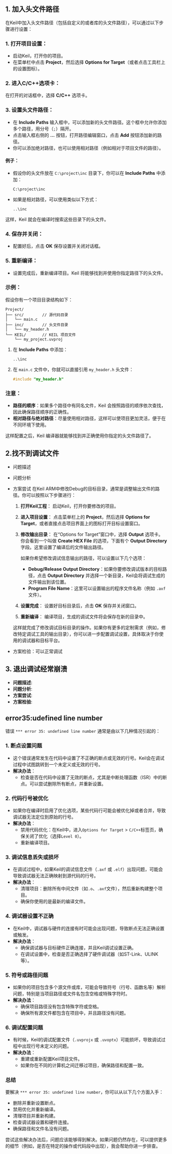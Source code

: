 ## 1. 加入头文件路径
在Keil中加入头文件路径（包括自定义的或者库的头文件路径），可以通过以下步骤进行设置：

### 1. **打开项目设置**：

- 启动Keil，打开你的项目。
- 在菜单栏中点击 **Project**，然后选择 **Options for Target**（或者点击工具栏上的设置图标）。

### 2. **进入C/C++选项卡**：

在打开的对话框中，选择 **C/C++** 选项卡。

### 3. **设置头文件路径**：

- 在 **Include Paths** 输入框中，可以添加新的头文件路径。这个框中允许你添加多个路径，用分号（`;`）隔开。
- 点击输入框右侧的 **...** 按钮，打开路径编辑窗口，点击 **Add** 按钮添加新的路径。
- 你可以添加绝对路径，也可以使用相对路径（例如相对于项目文件的路径）。

#### 例子：

- 假设你的头文件放在 `C:\project\inc` 目录下，你可以在 **Include Paths** 中添加：
    
    ```
    C:\project\inc
    ```
    
- 如果是相对路径，可以使用类似以下方式：
    
    ```
    ..\inc
    ```
    

这样，Keil 就会在编译时搜索这些目录下的头文件。

### 4. **保存并关闭**：

- 配置好后，点击 **OK** 保存设置并关闭对话框。

### 5. **重新编译**：

- 设置完成后，重新编译项目。Keil 将能够找到并使用你指定路径下的头文件。

### 示例：

假设你有一个项目目录结构如下：

```
Project/
├── src/        // 源代码目录
│   └── main.c
├── inc/        // 头文件目录
│   └── my_header.h
└── KEIL/       // KEIL 项目文件
    └── my_project.uvproj
```

1. 在 **Include Paths** 中添加：
    
    ```
    ..\inc
    ```
    
2. 在 `main.c` 文件中，你就可以直接引用 `my_header.h` 头文件：
    
    ```c
    #include "my_header.h"
    ```
    

### 注意：

- **路径的顺序**：如果多个路径中有同名文件，Keil 会按照路径的顺序依次查找，因此确保路径顺序的正确性。
- **相对路径与绝对路径**：尽量使用相对路径，这样可以使项目更加灵活，便于在不同环境下使用。

这样配置之后，Keil 编译器就能够找到并正确使用你指定的头文件路径了。


## 2.找不到调试文件

- 问题描述
- 问题分析
- 方案尝试
	在Keil ARM中修改Debug的目标目录，通常是调整输出文件的路径。你可以按照以下步骤进行：
	
	1. **打开Keil工程**： 启动Keil，打开你要修改的项目。
	    
	2. **进入项目设置**： 点击菜单栏上的 **Project**，然后选择 **Options for Target**，或者直接点击项目界面上的图标打开目标设置窗口。
	    
	3. **修改输出目录**： 在“Options for Target”窗口中，选择 **Output** 选项卡。你会看到一个叫做 **Create HEX File** 的选项，下面有个 **Output Directory** 字段。这里设置了编译后的文件输出路径。
	    
	    如果你希望修改调试信息输出的路径，可以设置以下几个选项：
	    
	    - **Debug/Release Output Directory**：如果你要修改调试版本的目标路径，点击 **Output Directory** 并选择一个新目录，Keil会将调试生成的文件输出到该位置。
	    - **Program File Name**：这里可以设置输出的程序文件名称（例如 `.axf` 文件）。
	4. **设置完成**： 设置好目标目录后，点击 **OK** 保存并关闭窗口。
	    
	5. **重新编译**： 编译项目，生成的调试文件将会保存在新的目录中。
	    
	
	这样就完成了修改调试目标目录的操作。如果你有更多的定制需求（例如，修改特定调试工具的输出目录），你可以进一步配置调试设置，具体取决于你使用的调试器和目标平台。

- 方案检验：可以正常调试


## 3. 退出调试经常崩溃

- **问题描述**:
- **问题分析**:
- **方案尝试**:
- **方案检验**:























## error35:udefined line number
错误 `*** error 35: undefined line number` 通常是由以下几种情况引起的：

### 1. **断点设置问题**

- 这个错误通常发生在代码中设置了不正确的断点或无效的行号。Keil会在调试过程中试图跳转到一个未定义或无效的行号。
- **解决办法**：
    - 检查是否在代码中设置了无效的断点，尤其是中断处理函数（ISR）中的断点。可以尝试删除所有断点，并重新设置。

### 2. **代码行号被优化**

- 如果你在编译时启用了优化选项，某些代码行可能会被优化掉或者合并，导致调试器无法定位到原始的行号。
- **解决办法**：
    - 禁用代码优化：在Keil中，进入`Options for Target` > `C/C++`标签页，确保关闭了优化（选择`Level 0`）。
    - 重新编译项目。

### 3. **调试信息丢失或损坏**

- 在调试过程中，如果Keil的调试信息文件（`.axf` 或 `.elf`）出现问题，可能会导致调试器无法正确映射到源代码的行号。
- **解决办法**：
    - 清理项目：删除所有中间文件（如`.o`、`.axf`文件），然后重新构建整个项目。
    - 确保你使用的是最新的编译文件。

### 4. **调试器设置不正确**

- 在Keil中，调试器与硬件的连接有时可能会出现问题，导致断点无法正确设置或触发。
- **解决办法**：
    - 确保调试器与目标硬件正确连接，并且Keil调试设置正确。
    - 在调试设置中，检查是否正确选择了硬件调试器（如ST-Link、ULINK等）。

### 5. **符号或路径问题**

- 如果你的项目包含多个源文件或库，可能会导致符号（行号、函数名等）解析问题，特别是当项目路径或文件名包含空格或特殊字符时。
- **解决办法**：
    - 确保项目路径没有包含特殊字符或空格。
    - 确保所有源文件都包含在项目中，并且路径没有问题。

### 6. **调试配置问题**

- 有时候，Keil的调试配置文件（`.uvprojx` 或 `.uvoptx`）可能损坏，导致调试过程中出现行号未定义的问题。
- **解决办法**：
    - 重建或重新配置Keil项目文件。
    - 如果你在不同的计算机之间迁移过项目，确保路径和配置一致。

### 总结

要解决 `*** error 35: undefined line number`，你可以从以下几个方面入手：

- 删除并重新设置断点。
- 禁用优化并重新编译。
- 清理项目并重新构建。
- 检查调试器设置和硬件连接。
- 确保路径和文件名没有问题。

尝试这些解决办法后，问题应该能够得到解决。如果问题仍然存在，可以提供更多的细节（例如，是否在特定的操作或代码段中出现），我会帮助你进一步排查。